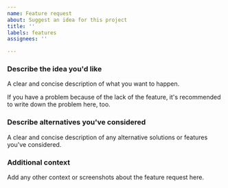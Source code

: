 ```yaml
---
name: Feature request
about: Suggest an idea for this project
title: ''
labels: features
assignees: ''

---
```


### Describe the idea you'd like

A clear and concise description of what you want to happen.

If you have a problem because of the lack of the feature,
it's recommended to write down the problem here, too.

### Describe alternatives you've considered

A clear and concise description of any alternative solutions or features you've considered.

### Additional context

Add any other context or screenshots about the feature request here.
